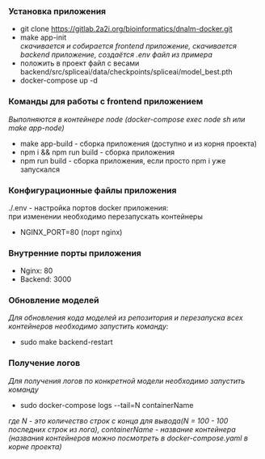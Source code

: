 ### Установка приложения
* git clone https://gitlab.2a2i.org/bioinformatics/dnalm-docker.git
* make app-init  
  *скачивается и собирается frontend приложение, скачивается backend приложение, создаётся .env файл из примера*
* положить в проект файл с весами backend/src/spliceai/data/checkpoints/spliceai/model_best.pth
* docker-compose up -d

### Команды для работы с frontend приложением
*Выполняются в контейнере node (docker-compose exec node sh или make app-node)*
* make app-build - сборка приложения (доступно и из корня проекта)
* npm i && npm run build - сборка приложения
* npm run build - сборка приложения, если просто npm i уже запускался

### Конфигурационные файлы приложения
./.env - настройка портов docker приложения:  
при изменении необходимо перезапускать контейнеры
* NGINX_PORT=80 (порт nginx)

### Внутренние порты приложения
* Nginx: 80
* Backend: 3000

### Обновление моделей
*Для обновления кода моделей из репозитория и перезапуска всех контейнеров необходимо запустить команду:*
* sudo make backend-restart

### Получение логов
*Для получения логов по конкретной модели необходимо запустить команду*
* sudo docker-compose logs --tail=N containerName

  
*где N - это количество строк с конца для вывода(N = 100 - 100 последних строк из лога), containerName - название 
контейнера (названия контейнеров можно посмотреть в docker-compose.yaml в корне проекта)* 
